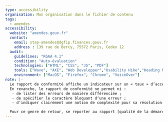 ```yaml
---
type: accessibility
organisation: Mon organisation dans le fichier de contenu
tags:
  - amendes
accessibility:
  website: "amendes.gouv.fr"
  contact:
    email: stap-amendes@dgfip.finances.gouv.fr
    address : 139 rue de Bercy, 75572 Paris, Cedex 12
  audit:
    guidelines: "RGAA 4.1"
    condition: "Auto-évaluation"
    technologies: ["HTML", "CSS", "JS", "PDF"]
    tools: ["Wave", "AXE", "Web Developper","Usability Hike","Heading Maps"]
    environment: ["MacOS", "Firefox", "Chrome", "VoiceOver"]
note: |-
  Le rapport de conformité affiche un indicateur sur un « taux » d’accessibilité d'une démarche correspondant au référentiel RGAA 4.0. Il permet d’estimer un niveau global d’accessibilité des éléments présents sur le site en fonction de [13 thématiques distinctes](/criteres/).
  En revanche, le rapport de conformité ne permet ni :
   - de lister des erreurs de manière différenciée ;
   - de spécifier le caractère bloquant d‘une erreur ;
   - d’indiquer clairement une notion de complexité pour sa résolution.

  Pour ce genre de retour, se reporter au rapport [qualité de la démarche](/audits/amendes/quality/).
---
```



